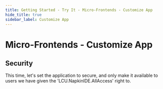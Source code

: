 ```yaml
---
title: Getting Started - Try It - Micro-Frontends - Customize App
hide_title: true
sidebar_label: Customize App
---
```


# Micro-Frontends - Customize App



## Security

This time, let's set the application to secure, and only make it available to users we have given the 'LCU.NapkinIDE.AllAccess' right to.